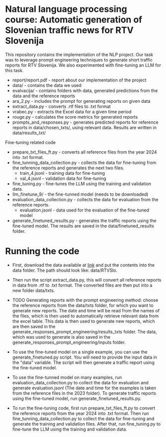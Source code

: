 # Natural language processing course: Automatic generation of Slovenian traffic news for RTV Slovenija

This repository contains the implementation of the NLP project. Our task was to leverage prompt engineering techniques to generate short traffic reports for RTV Slovenija. We also experimented with fine-tuning an LLM for this task.

- report/report.pdf - report about our implementation of the project
- data/ - contains the data we used
- evalvacija/ - contains folders with data, generated predictions from the data and the reference reports
- ara_2.py - includes the prompt for generating reports on given data
- extract_data.py - converts .rtf files to .txt format
- vrabec.py - extracts the Excel data for a given time period
- rouge.py - calculates the score metrics for generated reports
- prompts_and_responses.py - generates predicted reports for reference reports in data/chosen_txts/, using relevant data. Results are written in data/results_txt/

Fine-tuning related code
- prepare_txt_files_ft.py - converts all reference files from the year 2024 into .txt format.
- fine_tunning_data_collection.py - collects the data for fine-tuning from the reference reports and generates the next two files.
  - train_4.jsonl - training data for fine-tuning
  - val_4.jsonl - validation data for fine-tuning
- fine_tuning.py - fine-tunes the LLM using the training and validation data.
- llm_finetune_9/ - the fine-tunned model (needs to be downloaded)
- evaluation_data_collection.py - collects the data for evaluation from the reference reports.
  - evaluation.jsonl - data used for the evaluation of the fine-tuned model
- generate_finetuned_results.py - generates the traffic reports using the fine-tuned model. The results are saved in the data/finetuned_results folder.


# Running the code

- First, download the data available at [link](https://unilj-my.sharepoint.com/personal/slavkozitnik_fri1_uni-lj_si/_layouts/15/onedrive.aspx?id=%2Fpersonal%2Fslavkozitnik%5Ffri1%5Funi%2Dlj%5Fsi%2FDocuments%2FPredmeti%2FONJ%2FONJ%5F2025%5FSpring%2FProjects%2FRTVSlo%2Ezip&parent=%2Fpersonal%2Fslavkozitnik%5Ffri1%5Funi%2Dlj%5Fsi%2FDocuments%2FPredmeti%2FONJ%2FONJ%5F2025%5FSpring%2FProjects&ga=1) and put the contents into the data folder. The path should look like: data/RTVSlo.
- Then run the script extract_data.py, this will convert all reference reports in data from .rtf to .txt format. The converted files are then put into a new folder data/txts.
- TODO Generating reports with the prompt engineering method: choose the reference reports from the data/txts folder, for which you want to generate new reports. The date and time will be read from the names of the files, which is then used to automatically retrieve relevant data from the excel table. This data is then used to generate new reports, which are then saved in the generate_responses_prompt_engineering/results_txts folder. The data, which was used to generate is also saved in the generate_responses_prompt_engineering/inputs folder.

- To use the fine-tuned model on a single example, you can use the generate_finetuned.py script. You will need to provide the input data in the "data" variable. The script will then generate a traffic report using the fine-tuned model.
- To use the fine-tunned model on many examples, run evaluation_data_collection.py to collect the data for evaluation and generate evaluation.jsonl (The date and time for the examples is taken from the reference files in the 2023 folder). To generate traffic reports using the fine-tuned model, run generate_finetuned_results.py.
- To run the fine-tuning code, first run prepare_txt_files_ft.py to convert the reference reports from the year 2024 into .txt format. Then run fine_tunning_data_collection.py to collect the data for fine-tuning and generate the training and validation files. After that, run fine_tuning.py to fine-tune the LLM using the training and validation data.
